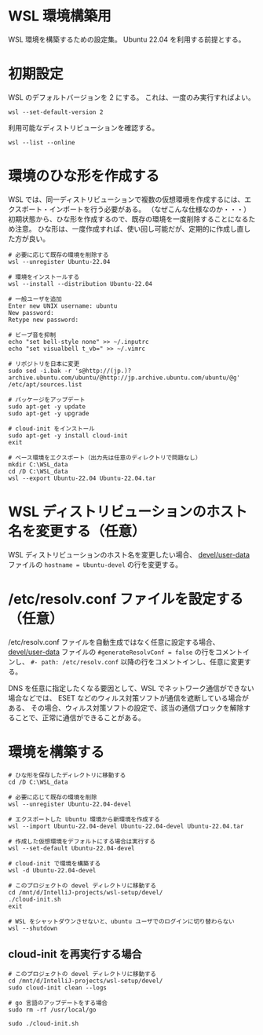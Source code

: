 # WSL 環境構築用
WSL 環境を構築するための設定集。
Ubuntu 22.04 を利用する前提とする。

# 初期設定

WSL のデフォルトバージョンを 2 にする。
これは、一度のみ実行すればよい。

```
wsl --set-default-version 2
```

利用可能なディストリビューションを確認する。

```
wsl --list --online
```

# 環境のひな形を作成する
WSL では、同一ディストリビューションで複数の仮想環境を作成するには、エクスポート・インポートを行う必要がある。
（なぜこんな仕様なのか・・・）
初期状態から、ひな形を作成するので、既存の環境を一度削除することになるため注意。
ひな形は、一度作成すれば、使い回し可能だが、定期的に作成し直した方が良い。

```
# 必要に応じて既存の環境を削除する
wsl --unregister Ubuntu-22.04

# 環境をインストールする
wsl --install --distribution Ubuntu-22.04

# 一般ユーザを追加
Enter new UNIX username: ubuntu
New password:
Retype new password:

# ビープ音を抑制
echo "set bell-style none" >> ~/.inputrc
echo "set visualbell t_vb=" >> ~/.vimrc

# リポジトリを日本に変更
sudo sed -i.bak -r 's@http://(jp.)?archive.ubuntu.com/ubuntu/@http://jp.archive.ubuntu.com/ubuntu/@g' /etc/apt/sources.list

# パッケージをアップデート
sudo apt-get -y update
sudo apt-get -y upgrade

# cloud-init をインストール
sudo apt-get -y install cloud-init
exit

# ベース環境をエクスポート（出力先は任意のディレクトリで問題なし）
mkdir C:\WSL_data
cd /D C:\WSL_data
wsl --export Ubuntu-22.04 Ubuntu-22.04.tar
```

# WSL ディストリビューションのホスト名を変更する（任意）
WSL ディストリビューションのホスト名を変更したい場合、
[devel/user-data](devel/user-data) ファイルの `hostname = Ubuntu-devel` の行を変更する。

# /etc/resolv.conf ファイルを設定する（任意）
/etc/resolv.conf ファイルを自動生成ではなく任意に設定する場合、
[devel/user-data](devel/user-data) ファイルの
`#generateResolvConf = false` の行をコメントインし、
`#- path: /etc/resolv.conf` 以降の行をコメントインし、任意に変更する。

DNS を任意に指定したくなる要因として、WSL でネットワーク通信ができない場合などでは、
ESET などのウィルス対策ソフトが通信を遮断している場合がある、
その場合、ウィルス対策ソフトの設定で、該当の通信ブロックを解除することで、正常に通信ができることがある。

# 環境を構築する

```
# ひな形を保存したディレクトリに移動する
cd /D C:\WSL_data

# 必要に応じて既存の環境を削除
wsl --unregister Ubuntu-22.04-devel

# エクスポートした Ubuntu 環境から新環境を作成する
wsl --import Ubuntu-22.04-devel Ubuntu-22.04-devel Ubuntu-22.04.tar

# 作成した仮想環境をデフォルトにする場合は実行する
wsl --set-default Ubuntu-22.04-devel

# cloud-init で環境を構築する
wsl -d Ubuntu-22.04-devel

# このプロジェクトの devel ディレクトリに移動する
cd /mnt/d/IntelliJ-projects/wsl-setup/devel/
./cloud-init.sh
exit

# WSL をシャットダウンさせないと、ubuntu ユーザでのログインに切り替わらない
wsl --shutdown
```

## cloud-init を再実行する場合


```
# このプロジェクトの devel ディレクトリに移動する
cd /mnt/d/IntelliJ-projects/wsl-setup/devel/
sudo cloud-init clean --logs

# go 言語のアップデートをする場合
sudo rm -rf /usr/local/go

sudo ./cloud-init.sh
```
